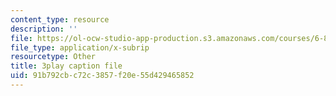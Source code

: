 ```yaml
---
content_type: resource
description: ''
file: https://ol-ocw-studio-app-production.s3.amazonaws.com/courses/6-832-underactuated-robotics-spring-2009/91b792cbc72c3857f20e55d429465852_CUygqWS7occ.srt
file_type: application/x-subrip
resourcetype: Other
title: 3play caption file
uid: 91b792cb-c72c-3857-f20e-55d429465852
---
```


